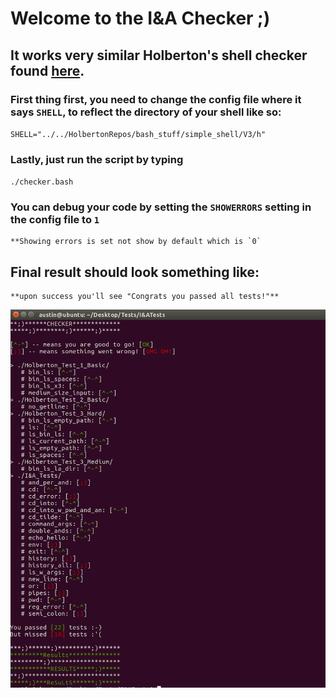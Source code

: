 # Welcome to the I&A Checker ;)
## It works very similar Holberton's shell checker found [here](https://github.com/holbertonschool/0x15.c/).

### First thing first, you need to change the config file where it says `SHELL`, to reflect the directory of your shell like so: 
`SHELL="../../HolbertonRepos/bash_stuff/simple_shell/V3/h"`

### Lastly, just run the script by typing 
`./checker.bash`

### You can debug your code by setting the `SHOWERRORS` setting in the config file to `1`
	**Showing errors is set not show by default which is `0`

## Final result should look something like: 
	**upon success you'll see "Congrats you passed all tests!"**

![](exampleout.png)
